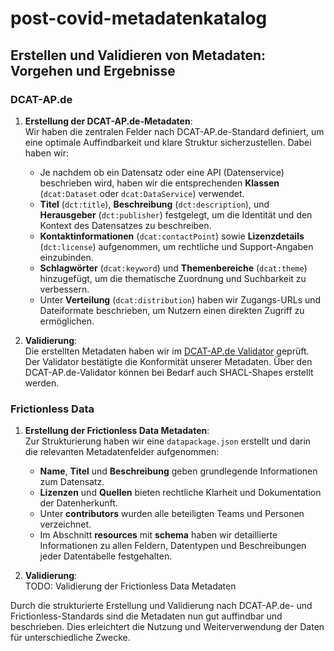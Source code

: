 # post-covid-metadatenkatalog

## Erstellen und Validieren von Metadaten: Vorgehen und Ergebnisse

### DCAT-AP.de

1. **Erstellung der DCAT-AP.de-Metadaten**:  
   Wir haben die zentralen Felder nach DCAT-AP.de-Standard definiert, um eine optimale Auffindbarkeit und klare Struktur sicherzustellen. Dabei haben wir:
   - Je nachdem ob ein Datensatz oder eine API (Datenservice) beschrieben wird, haben wir die entsprechenden **Klassen** (`dcat:Dataset` oder `dcat:DataService`) verwendet.
   - **Titel** (`dct:title`), **Beschreibung** (`dct:description`), und **Herausgeber** (`dct:publisher`) festgelegt, um die Identität und den Kontext des Datensatzes zu beschreiben.
   - **Kontaktinformationen** (`dcat:contactPoint`) sowie **Lizenzdetails** (`dct:license`) aufgenommen, um rechtliche und Support-Angaben einzubinden.
   - **Schlagwörter** (`dcat:keyword`) und **Themenbereiche** (`dcat:theme`) hinzugefügt, um die thematische Zuordnung und Suchbarkeit zu verbessern.
   - Unter **Verteilung** (`dcat:distribution`) haben wir Zugangs-URLs und Dateiformate beschrieben, um Nutzern einen direkten Zugriff zu ermöglichen.

2. **Validierung**:  
   Die erstellten Metadaten haben wir im [DCAT-AP.de Validator](https://www.itb.ec.europa.eu/shacl/dcat-ap.de/upload) geprüft. Der Validator bestätigte die Konformität unserer Metadaten. Über den DCAT-AP.de-Validator können bei Bedarf auch SHACL-Shapes erstellt werden.

### Frictionless Data

1. **Erstellung der Frictionless Data Metadaten**:  
   Zur Strukturierung haben wir eine `datapackage.json` erstellt und darin die relevanten Metadatenfelder aufgenommen:
   - **Name**, **Titel** und **Beschreibung** geben grundlegende Informationen zum Datensatz.
   - **Lizenzen** und **Quellen** bieten rechtliche Klarheit und Dokumentation der Datenherkunft.
   - Unter **contributors** wurden alle beteiligten Teams und Personen verzeichnet.
   - Im Abschnitt **resources** mit **schema** haben wir detaillierte Informationen zu allen Feldern, Datentypen und Beschreibungen jeder Datentabelle festgehalten.

2. **Validierung**:  
   TODO: Validierung der Frictionless Data Metadaten

Durch die strukturierte Erstellung und Validierung nach DCAT-AP.de- und Frictionless-Standards sind die Metadaten nun gut auffindbar und beschrieben. Dies erleichtert die Nutzung und Weiterverwendung der Daten für unterschiedliche Zwecke.